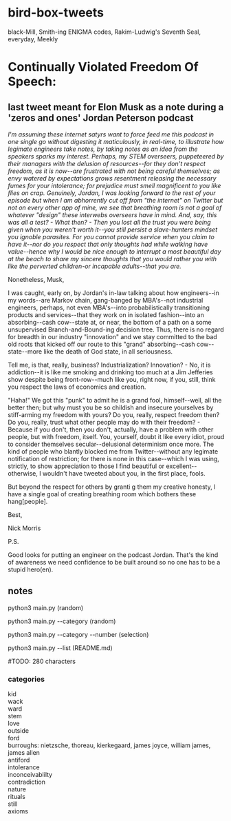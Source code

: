 # bird-box-tweets
black-Mill, Smith-ing ENIGMA codes, Rakim-Ludwig's Seventh Seal, everyday, Meekly

# Continually Violated Freedom Of Speech:
## last tweet meant for Elon Musk as a note during a 'zeros and ones' Jordan Peterson podcast
*I'm assuming these internet satyrs want to force feed me this podcast in one single go without digesting it maticulously, in real-time, to illustrate how legimate engineers take notes, by taking notes as an idea from the speakers sparks my interest. Perhaps, my STEM overseers, puppeteered by their managers with the delusion of resources--for they don't respect freedom, as it is now--are frustrated with not being careful themselves; as envy watered by expectations grows resentment releasing the necessary fumes for your intolerance; for prejudice must smell magnificent to you like flies on crap.*
*Genuinely, Jordan, I was looking forward to the rest of your episode but when I am abhorrently cut off from "the internet" on Twitter but not on every other app of mine, we see that breathing room is not a goal of whatever "design" these interwebs overseers have in mind. And, say, this was all a test? - What then? - Then you lost all the trust you were being given when you weren't worth it--you still persist a slave-hunters mindset you ignoble parasites. For you cannot provide service when you claim to have it--nor do you respect that only thoughts had while walking have value--hence why I would be nice enough to interrupt a most beautiful day at the beach to share my sincere thoughts that you would rather you with like the perverted children-or incapable adults--that you are.*

Nonetheless, Musk,

I was caught, early on, by Jordan's in-law talking about how engineers--in my words--are Markov chain, gang-banged by MBA's--not industrial engineers, perhaps, not even MBA's--into probabilistically transitioning products and services--that they work on in isolated fashion--into an absorbing--cash cow--state at, or near, the bottom of a path on a some unsupervised Branch-and-Bound-ing decision tree. Thus, there is no regard for breadth in our industry "innovation" and we stay committed to the bad old roots that kicked off our route to this "grand" absorbing--cash cow--state--more like the death of God state, in all seriousness.

Tell me, is that, really, business? Industrialization? Innovation? - No, it is addiction--it is like me smoking and drinking too much at a Jim Jefferies show despite being front-row--much like you, right now, if you, still, think you respect the laws of economics and creation. 

"Haha!" We got this "punk" to admit he is a grand fool, himself--well, all the better then; but why must you be so childish and insecure yourselves by stiff-arming my freedom with yours? Do you, really, respect freedom then? Do you, really, trust what other people may do with their freedom? - Because if you don't, then you don't, actually, have a problem with other people, but with freedom, itself. You, yourself, doubt it like every idiot, proud to consider themselves secular--delusional determinism once more. The kind of people who blantly blocked me from Twitter--without any legimate notification of restriction; for there is none in this case--which I was using, strictly, to show appreciation to those I find beautiful or excellent--otherwise, I wouldn't have tweeted about you, in the first place, fools.

But beyond the respect for others by granti g them my creative honesty, I have a single goal of creating breathing room which bothers these hang[people].

Best,

Nick Morris

P.S. 

Good looks for putting an engineer on the podcast Jordan. That's the kind of awareness we need confidence to be built around so no one has to be a stupid hero(en).
 
## notes
python3 main.py (random) 

python3 main.py --category (random)

python3 main.py --category --number (selection)

python3 main.py --list (README.md)

#TODO: 280 characters

### categories

kid  
wack  
ward  
stem  
love  
outside  
ford  
burroughs: nietzsche, thoreau, kierkegaard, james joyce, william james, james allen  
antiford  
intolerance  
inconceivablilty  
contradiction  
nature  
rituals  
still  
axioms  
